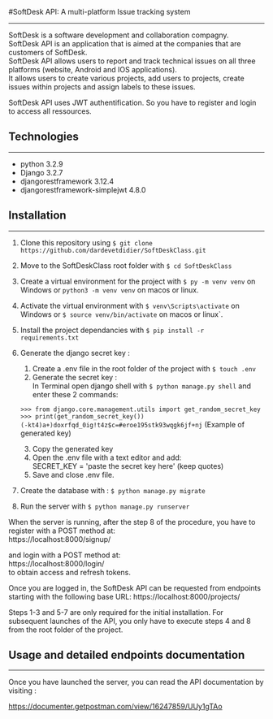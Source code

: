 #SoftDesk API: A multi-platform Issue tracking system 
___
SoftDesk is a software development and collaboration compagny. \
SoftDesk API is an application that is aimed at the companies that are customers of SoftDesk. \
SoftDesk API allows users to report and track technical issues on all three platforms (website, Android and IOS applications). \
It allows users to create various projects, add users to projects, create issues within projects and assign labels to these issues.

SoftDesk API uses JWT authentification. So you have to register and login to access all ressources.

## Technologies
___
- python 3.2.9
- Django 3.2.7
- djangorestframework 3.12.4
- djangorestframework-simplejwt 4.8.0

## Installation
___

1. Clone this repository using ```$ git clone https://github.com/dardevetdidier/SoftDeskClass.git```
2. Move to the SoftDeskClass root folder with ```$ cd SoftDeskClass```
3. Create a virtual environment for the project with ```$ py -m venv venv``` on Windows or ```python3 -m venv venv``` on macos or linux.
4. Activate the virtual environment with ```$ venv\Scripts\activate``` on Windows or ```$ source venv/bin/activate``` on macos or linux`.
5. Install the project dependancies with ```$ pip install -r requirements.txt```
6. Generate the django secret key :
   1. Create a .env file in the root folder of the project with ```$ touch .env```
   2. Generate the secret key : \
   In Terminal open django shell with ```$ python manage.py shell``` and enter these 2 commands: 

   ```>>> from django.core.management.utils import get_random_secret_key``` \
   ```>>> print(get_random_secret_key())``` \
   ```(-kt4)a+)doxrfqd_0ig!t4z$c=#eroe195stk93wqgk6jf+nj```  (Example of generated key)

   3. Copy the generated key
   4. Open the .env file with a text editor and add:  
   SECRET_KEY = 'paste the secret key here' (keep quotes)
   5. Save and close .env file.
7. Create the database with : ```$ python manage.py migrate```

8. Run the server with ```$ python manage.py runserver```

When the server is running, after the step 8 of the procedure, you have to register with a POST method at:\
https://localhost:8000/signup/

and login with a POST method at: \
https://localhost:8000/login/ \
to obtain access and refresh tokens.

Once you are logged in, the SoftDesk API can be requested from endpoints starting with the following base URL:
https://localhost:8000/projects/ 

Steps 1-3 and 5-7 are only required for the initial installation. For subsequent launches of the API, you only
have to execute steps 4 and 8 from the root folder of the project.

## Usage and detailed endpoints documentation
___

Once you have launched the server, you can read the API documentation by visiting :

https://documenter.getpostman.com/view/16247859/UUy1gTAo